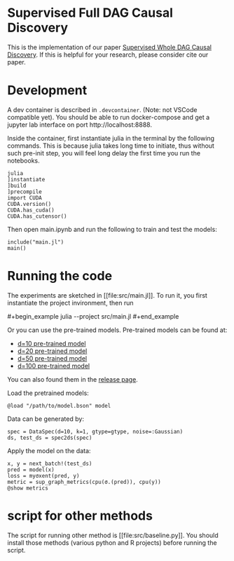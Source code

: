 # Supervised Full DAG Causal Discovery

This is the implementation of our paper [Supervised Whole DAG Causal
Discovery](http://arxiv.org/abs/2006.04697). If
this is helpful for your research, please consider cite our paper.

# Development
A dev container is described in `.devcontainer`. (Note: not VSCode compatible
yet). You should be able to run docker-compose and get a jupyter lab interface
on port http://localhost:8888.

Inside the container, first instantiate julia in the terminal by the following
commands. This is because julia takes long time to initiate, thus without such
pre-init step, you will feel long delay the first time you run the notebooks.

```
julia
]instantiate
]build
]precompile
import CUDA
CUDA.version()
CUDA.has_cuda()
CUDA.has_cutensor()
```

Then open main.ipynb and run the following to train and test the models:

```
include("main.jl")
main()
```

# Running the code

The experiments are sketched in [[file:src/main.jl]]. To run it, you first
instantiate the project invironment, then run

#+begin_example
julia --project src/main.jl
#+end_example

Or you can use the pre-trained models. Pre-trained models can be found at:
- [d=10 pre-trained model](https://github.com/lihebi/DAG-EQ/releases/download/v0.1/deep-EQ-d.10_k.1_gtype.SF_noise.Gaussian_mat.COR_step-30000.bson)
- [d=20 pre-trained
  model](https://github.com/lihebi/DAG-EQ/releases/download/v0.1/deep-EQ-d.20_k.1_gtype.SF_noise.Gaussian_mat.COR_step-30000.bson)
- [d=50 pre-trained
  model](https://github.com/lihebi/DAG-EQ/releases/download/v0.1/deep-EQ-d.50_k.1_gtype.SF_noise.Gaussian_mat.COR_step-30000.bson)
- [d=100 pre-trained
  model](https://github.com/lihebi/DAG-EQ/releases/download/v0.1/deep-EQ-d.100_k.1_gtype.SF_noise.Gaussian_mat.COR_step-30000.bson)

You can also found them in the [release page](https://github.com/lihebi/DAG-EQ/releases/tag/v0.1).

Load the pretrained models:

```
@load "/path/to/model.bson" model
```

Data can be generated by:

```
spec = DataSpec(d=10, k=1, gtype=gtype, noise=:Gaussian)
ds, test_ds = spec2ds(spec)
```

Apply the model on the data:

```
x, y = next_batch!(test_ds)
pred = model(x)
loss = myσxent(pred, y)
metric = sup_graph_metrics(cpu(σ.(pred)), cpu(y))
@show metrics
```


# script for other methods

The script for running other method is [[file:src/baseline.py]]. You should install
those methods (various python and R projects) before running the script.
